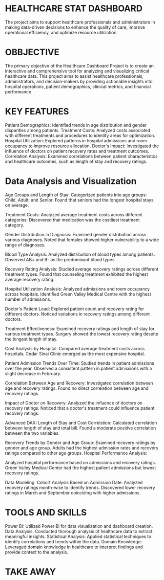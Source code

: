 # HEALTHCARE STAT DASHBOARD
 The project aims to support healthcare professionals and administrators in making data-driven decisions to enhance the quality of care, improve operational efficiency, and optimize resource utilization.

# OBBJECTIVE
 The primary objective of the Healthcare Dashboard Project is to create an interactive and comprehensive tool for analyzing and visualizing critical healthcare data. This project aims to assist healthcare 
 professionals, administrators, and decision-makers by providing actionable insights into hospital operations, patient demographics, clinical metrics, and financial performance.

# KEY FEATURES
 Patient Demographics: Identified trends in age distribution and gender disparities among patients.
 Treatment Costs: Analyzed costs associated with different treatments and procedures to identify areas for optimization.
 Hospital Utilization: Explored patterns in hospital admissions and room occupancy to improve resource allocation.
 Doctor's Impact: Investigated the influence of doctors on patient recovery rates and treatment outcomes.
 Correlation Analysis: Examined correlations between patient characteristics and healthcare outcomes, such as length of stay and recovery ratings.

# Data Analysis and Visualization
 Age Groups and Length of Stay:
 Categorized patients into age groups: Child, Adult, and Senior.
 Found that seniors had the longest hospital stays on average.
 
 Treatment Costs:
 Analyzed average treatment costs across different categories.
 Discovered that medication was the costliest treatment category.
 
 Gender Distribution in Diagnosis:
 Examined gender distribution across various diagnoses.
 Noted that females showed higher vulnerability to a wide range of diagnoses.

 Blood Type Analysis:
 Analyzed distribution of blood types among patients.
 Observed AB+ and B- as the predominant blood types.

 Recovery Rating Analysis:
 Studied average recovery ratings across different treatment types.
 Found that counseling treatment exhibited the highest average recovery rating.

 Hospital Utilization Analysis:
 Analyzed admissions and room occupancy across hospitals.
 Identified Green Valley Medical Centre with the highest number of admissions.

 Doctor's Patient Load:
 Explored patient count and recovery rating for different doctors.
 Noticed variations in recovery ratings among different doctors.

 Treatment Effectiveness:
 Examined recovery ratings and length of stay for various treatment types.
 Surgery showed the lowest recovery rating despite the longest length of stay.

 Cost Analysis by Hospital:
 Compared average treatment costs across hospitals.
 Cedar Sinai Clinic emerged as the most expensive hospital.

 Patient Admission Trends Over Time:
 Studied trends in patient admissions over the year.
 Observed a consistent pattern in patient admissions with a slight decrease in February.

 Correlation Between Age and Recovery:
 Investigated correlation between age and recovery ratings.
 Found no direct correlation between age and recovery ratings.

 Impact of Doctor on Recovery:
 Analyzed the influence of doctors on recovery ratings.
 Noticed that a doctor's treatment could influence patient recovery ratings.

 Advanced DAX: Length of Stay and Cost Correlation:
 Calculated correlation between length of stay and total bill.
 Found a moderate positive correlation between the two variables.

 Recovery Trends by Gender and Age Group:
 Examined recovery ratings by gender and age group.
 Adults had the highest admission rates and recovery ratings compared to other age groups.
 Hospital Performance Analysis:

 Analyzed hospital performance based on admissions and recovery ratings.
 Green Valley Medical Center had the highest patient admissions but lowest recovery ratings.
 
 Data Modeling: Cohort Analysis Based on Admission Date:
 Analyzed recovery ratings month-wise to identify trends.
 Discovered lower recovery ratings in March and September coinciding with higher admissions.

# TOOLS AND SKILLS
 Power BI: Utilized Power BI for data visualization and dashboard creation.
 Data Analysis: Conducted thorough analysis of healthcare data to extract meaningful insights.
 Statistical Analysis: Applied statistical techniques to identify correlations and trends within the data.
 Domain Knowledge: Leveraged domain knowledge in healthcare to interpret findings and provide context to the analysis.

# TAKE AWAY
 
